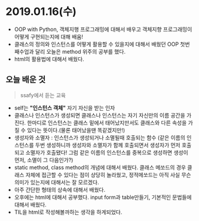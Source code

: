 # 2019.01.16(수)

- OOP with Python, 객체지행 프로그래밍에 대해서 배우고 객체지향 프로그래밍이 어떻게 구현되는지에 대해 배움!
- 클래스의 정의와 인스턴스를 어떻게 활용할 수 있을지에 대해서 배웠던 OOP 첫번째수업과 달리 오늘은 method 위주의 공부를 했다.
- html의 활용법에 대해서 배웠다.

## 오늘 배운 것

> ssafy에서 듣는 교육

- self는 **"인스턴스 객체"** 자기 자신을 받는 인자
- 클래스나 인스턴스가 생성되면 클래스나 인스턴스는 자기 자신만의 이름 공간을 가진다. 한마디로 인스턴스는 클래스 밑에서 태어났지만서도 클래스와 다른 속성을 가질 수 있다는 뜻이다.(물론 태어났을땐 똑같겠지만!) 
- 생성자와 소멸자 : 인스턴스가 생성되거나 소멸될때 호출되는 함수 
  (같은 이름의 인스턴스를 두번 생성하니까 생성자와 소멸자가 함께 호출되면서 생성자가 먼저 호출되고 소멸자가 호출됐다! 그럼 같은 이름의 인스턴스를 중복으로 생성하면 생성이 먼저, 소멸이 그 다음인가?)
- static method, class method의 개념에 대해서 배웠다. 클래스 메쏘드의 경우 클래스 자체에 접근할 수 있다는 점이 상당히 놀라웠고, 정적메쏘드는 아직 사실 무슨 의미가 있는지에 대해서는 잘 모르겠다. 
- 아주 간단한 형태의 상속에 대해서 배웠다.
- 오후에는 html에 대해서 공부했다. input form과 table만들기, 기본적인 문법들에 대해서 배웠다. 
- TIL을 html로 작성해볼까하는 생각을 하게되었다.